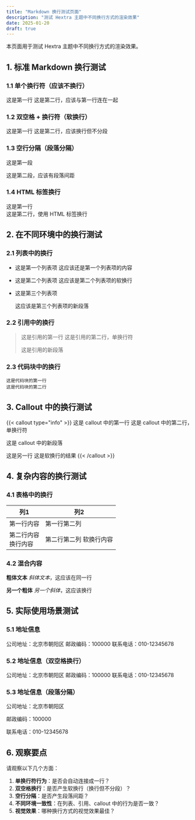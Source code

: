 ```yaml
---
title: "Markdown 换行测试页面"
description: "测试 Hextra 主题中不同换行方式的渲染效果"
date: 2025-01-20
draft: true
---
```



本页面用于测试 Hextra 主题中不同换行方式的渲染效果。

## 1. 标准 Markdown 换行测试

### 1.1 单个换行符（应该不换行）
这是第一行
这是第二行，应该与第一行连在一起

### 1.2 双空格 + 换行符（软换行）
这是第一行
这是第二行，应该换行但不分段

### 1.3 空行分隔（段落分隔）
这是第一段

这是第二段，应该有段落间距

### 1.4 HTML 标签换行
这是第一行<br>
这是第二行，使用 HTML 标签换行

## 2. 在不同环境中的换行测试

### 2.1 列表中的换行
- 这是第一个列表项
这应该还是第一个列表项的内容
- 这是第二个列表项
这应该是第二个列表项的软换行
- 这是第三个列表项

  这应该是第三个列表项的新段落

### 2.2 引用中的换行
> 这是引用的第一行
> 这是引用的第二行，单换行符
>
> 这是引用的新段落

### 2.3 代码块中的换行
```
这是代码块的第一行
这是代码块的第二行
```

## 3. Callout 中的换行测试

{{< callout type="info" >}}
这是 callout 中的第一行
这是 callout 中的第二行，单换行符

这是 callout 中的新段落

这是另一行
这是软换行的结果
{{< /callout >}}

## 4. 复杂内容的换行测试

### 4.1 表格中的换行
| 列1 | 列2 |
|-----|-----|
| 第一行内容 | 第一行第二列 |
| 第二行内容<br>换行内容 | 第二行第二列  软换行内容 |

### 4.2 混合内容
**粗体文本**
*斜体文本*，这应该在同一行

**另一个粗体**
*另一个斜体*，这应该换行

## 5. 实际使用场景测试

### 5.1 地址信息
公司地址：北京市朝阳区
邮政编码：100000
联系电话：010-12345678

### 5.2 地址信息（双空格换行）
公司地址：北京市朝阳区
邮政编码：100000
联系电话：010-12345678

### 5.3 地址信息（段落分隔）
公司地址：北京市朝阳区

邮政编码：100000

联系电话：010-12345678

## 6. 观察要点

请观察以下几个方面：

1. **单换行符行为**：是否会自动连接成一行？
2. **双空格换行**：是否产生软换行（换行但不分段）？
3. **空行分隔**：是否产生段落间距？
4. **不同环境一致性**：在列表、引用、callout 中的行为是否一致？
5. **视觉效果**：哪种换行方式的视觉效果最佳？
